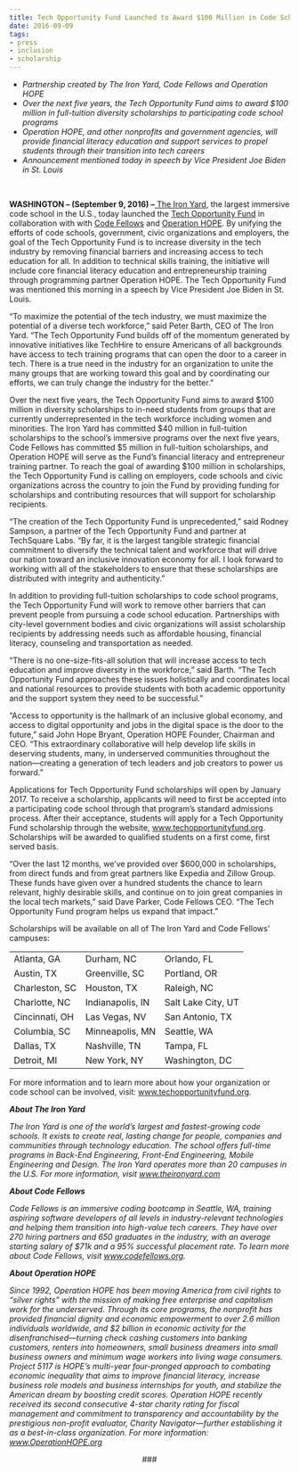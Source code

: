 ```yaml
---
title: Tech Opportunity Fund Launched to Award $100 Million in Code School Diversity Scholarships
date: 2016-09-09
tags:
- press 
- inclusion
- scholarship
---
```


<ul>
<li><i><span style="font-weight: 400;">Partnership created by The Iron Yard, Code Fellows and Operation HOPE</span></i></li>
<li><i><span style="font-weight: 400;">Over the next five years, the Tech Opportunity Fund aims to award $100 million in full-tuition diversity scholarships to participating code school programs</span></i></li>
<li><i><span style="font-weight: 400;">Operation HOPE, and other nonprofits and government agencies, will provide financial literacy education and support services to propel students through their transition into tech careers</span></i></li>
<li><i><span style="font-weight: 400;">Announcement mentioned today in speech by Vice President Joe Biden in St. Louis</span></i></li>
</ul>
<br>
<p><b>WASHINGTON &#8211; (September 9, 2016) &#8211;</b><a href="https://www.theironyard.com/" target="_blank"> <span style="font-weight: 400;">The Iron Yard</span></a><span style="font-weight: 400;">, the largest immersive code school in the U.S., today launched the </span><a href="https://www.techopportunityfund.org" target="_blank"><span style="font-weight: 400;">Tech Opportunity Fund</span></a><span style="font-weight: 400;"> in collaboration with with </span><a href="https://www.codefellows.org/" target="_blank"><span style="font-weight: 400;">Code Fellows</span></a><span style="font-weight: 400;"> and </span><a href="https://www.operationhope.org/" target="_blank"><span style="font-weight: 400;">Operation HOPE</span></a><span style="font-weight: 400;">.</span> <span style="font-weight: 400;">By unifying</span><span style="font-weight: 400;"> the efforts of code schools, government, civic organizations and employers, the goal of the Tech Opportunity Fund is to increase diversity in the tech industry by </span><span style="font-weight: 400;">removing financial barriers and increasing access to tech education for all. In addition to technical skills training, the initiative will include core financial literacy education and entrepreneurship training through programming partner Operation HOPE. The Tech Opportunity Fund was mentioned this morning in a speech by Vice President Joe Biden in St. Louis.</span></p>
<p><span style="font-weight: 400;">“To maximize the potential of the tech industry, we must maximize the potential of a diverse tech workforce,” said Peter Barth, CEO of The Iron Yard. “The Tech Opportunity Fund builds off of the momentum generated by innovative initiatives like TechHire to ensure Americans of all backgrounds have access to tech training programs that can open the door to a career in tech. There is a true need in the industry for an organization to unite the many groups that are working toward this goal and by coordinating our efforts, we can truly change the industry for the better.”</span></p>
<p><span style="font-weight: 400;">Over the next five years, the Tech Opportunity Fund aims to award $100 million in diversity scholarships to in-need students from groups that are currently underrepresented in the tech workforce including women and minorities</span><span style="font-weight: 400;">. </span><span style="font-weight: 400;">The Iron Yard has committed</span><span style="font-weight: 400;"> $40 million in full-tuition scholarships to the school’s immersive programs over the next five years, </span><span style="font-weight: 400;">Code Fellows has committed $5 million in full-tuition scholarships, and Operation HOPE will serve as the Fund’s financial literacy and entrepreneur training partner. To reach the goal of awarding $100 million in scholarships, the Tech Opportunity Fund is calling on employers, code schools and civic organizations across the country to join the Fund by providing funding for scholarships and contributing resources that will support for scholarship recipients. </span></p>
<p><span style="font-weight: 400;">&#8220;The creation of the Tech Opportunity Fund is unprecedented,” said Rodney Sampson, a</span> <span style="font-weight: 400;">partner of the Tech Opportunity Fund and partner at TechSquare Labs. “By far, it is the largest tangible strategic financial commitment to diversify the technical talent and workforce that will drive our nation toward an inclusive innovation economy for all. I look forward to working with all of the stakeholders to ensure that these scholarships are distributed with integrity and authenticity.&#8221;</span></p>
<p><span style="font-weight: 400;">In addition to providing full-tuition scholarships to code school programs, the Tech Opportunity Fund will work to remove other barriers that can prevent people from pursuing a code school education. Partnerships with city-level government bodies and civic organizations will assist scholarship recipients by addressing needs such as affordable housing, financial literacy, counseling and transportation as needed.</span></p>
<p><span style="font-weight: 400;">“There is no one-size-fits-all solution that will increase access to tech education and improve diversity in the workforce,” said Barth. “The Tech Opportunity Fund approaches these issues holistically and coordinates local and national resources to provide students with both academic opportunity and the support system they need to be successful.” </span></p>
<p><span style="font-weight: 400;">“Access to opportunity is the hallmark of an inclusive global economy, and access to digital opportunity and jobs in the digital space is the door to the future,” said John Hope Bryant, Operation HOPE Founder, Chairman and CEO. “This extraordinary collaborative will help develop life skills in deserving students, many, in underserved communities throughout the nation—creating a generation of tech leaders and job creators to power us forward.” </span></p>
<p><span style="font-weight: 400;">Applications for Tech Opportunity Fund scholarships will open by January 2017. To receive a scholarship, applicants will need to first be accepted into a participating code school through that program’s standard admissions process. After their acceptance, students will apply for a Tech Opportunity Fund scholarship through the website, </span><a href="https://www.techopportunityfund.org" target="_blank"><span style="font-weight: 400;">www.techopportunityfund.org</span></a><span style="font-weight: 400;">. Scholarships will be awarded to qualified students on a first come, first served basis. </span></p>
<p><span style="font-weight: 400;">“Over the last 12 months, we’ve provided over $600,000 in scholarships, from direct funds and from great partners like Expedia and Zillow Group. These funds have given over a hundred students the chance to learn relevant, highly desirable skills, and continue on to join great companies in the local tech markets,” said Dave Parker, Code Fellows CEO. “The Tech Opportunity Fund program helps us expand that impact.”</span></p>
<p><span style="font-weight: 400;">Scholarships will be available on all of The Iron Yard and Code Fellows’ campuses:</span></p>
<table>
<tbody>
<tr>
<td><span style="font-weight: 400;">Atlanta, GA</span></td>
<td><span style="font-weight: 400;">Durham, NC</span></td>
<td><span style="font-weight: 400;">Orlando, FL</span></td>
</tr>
<tr>
<td><span style="font-weight: 400;">Austin, TX</span></td>
<td><span style="font-weight: 400;">Greenville, SC</span></td>
<td><span style="font-weight: 400;">Portland, OR</span></td>
</tr>
<tr>
<td><span style="font-weight: 400;">Charleston, SC</span></td>
<td><span style="font-weight: 400;">Houston, TX</span></td>
<td><span style="font-weight: 400;">Raleigh, NC</span></td>
</tr>
<tr>
<td><span style="font-weight: 400;">Charlotte, NC</span></td>
<td><span style="font-weight: 400;">Indianapolis, IN</span></td>
<td><span style="font-weight: 400;">Salt Lake City, UT</span></td>
</tr>
<tr>
<td><span style="font-weight: 400;">Cincinnati, OH</span></td>
<td><span style="font-weight: 400;">Las Vegas, NV</span></td>
<td><span style="font-weight: 400;">San Antonio, TX</span></td>
</tr>
<tr>
<td><span style="font-weight: 400;">Columbia, SC</span></td>
<td><span style="font-weight: 400;">Minneapolis, MN</span></td>
<td><span style="font-weight: 400;">Seattle, WA</span></td>
</tr>
<tr>
<td><span style="font-weight: 400;">Dallas, TX</span></td>
<td><span style="font-weight: 400;">Nashville, TN</span></td>
<td><span style="font-weight: 400;">Tampa, FL</span></td>
</tr>
<tr>
<td><span style="font-weight: 400;">Detroit, MI</span></td>
<td><span style="font-weight: 400;">New York, NY</span></td>
<td><span style="font-weight: 400;">Washington, DC</span></td>
</tr>
</tbody>
</table>
<p><span style="font-weight: 400;">For more information and to learn more about how your organization or code school can be involved, visit: </span><a href="https://www.techopportunityfund.org" target="_blank"><span style="font-weight: 400;">www.techopportunityfund.org</span></a><span style="font-weight: 400;">.  </span></p>
<p><b><i>About The Iron Yard</i></b></p>
<p><i><span style="font-weight: 400;">The Iron Yard is one of the world’s largest and fastest-growing code schools. It exists to create real, lasting change for people, companies and communities through technology education. The school offers full-time programs in Back-End Engineering, Front-End Engineering, Mobile Engineering and Design. The Iron Yard operates more than 20 campuses in the U.S. For more information, visit</span></i> <a href="https://www.theironyard.com"><i><span style="font-weight: 400;">www.theironyard.com</span></i></a></p>
<p><b><i>About Code Fellows</i></b></p>
<p><i><span style="font-weight: 400;">Code Fellows is an immersive coding bootcamp in Seattle, WA, training aspiring software developers of all levels in industry-relevant technologies and helping them transition into high-value tech careers. They have over 270 hiring partners and 650 graduates in the industry, with an average starting salary of $71k and a 95% successful placement rate.</span></i> <i><span style="font-weight: 400;">To learn more about Code Fellows, visit</span></i> <a href="https://cts.businesswire.com/ct/CT?id=smartlink&amp;url=http%3A%2F%2Fwww.codefellows.org&amp;esheet=50799027&amp;newsitemid=20140206005943&amp;lan=en-US&amp;anchor=www.codefellows.org&amp;index=3&amp;md5=fc342d877386693431dee24feff201ea"><i><span style="font-weight: 400;">www.codefellows.org</span></i></a><i><span style="font-weight: 400;">.</span></i></p>
<p><b><i>About Operation HOPE</i></b></p>
<p><i><span style="font-weight: 400;">Since 1992, Operation HOPE has been moving America from civil rights to &#8220;silver rights&#8221; with the mission of making free enterprise and capitalism work for the underserved. Through its core programs, the nonprofit has provided financial dignity and economic empowerment to over 2.6 million individuals worldwide, and $2 billion in economic activity for the disenfranchised—turning check cashing customers into banking customers, renters into homeowners, small business dreamers into small business owners and minimum wage workers into living wage consumers.  Project 5117 is HOPE’s multi-year four-pronged approach to combating economic inequality that aims to improve financial literacy, increase business role models and business internships for youth, and stabilize the American dream by boosting credit scores. Operation HOPE recently received its second consecutive 4-star charity rating for fiscal management and commitment to transparency and accountability by the prestigious non-profit evaluator, Charity Navigator—further establishing it as a best-in-class organization. For more information:</span></i><a href="https://www.operationhope.org/"> <i><span style="font-weight: 400;">www.OperationHOPE.org </span></i></a></p>
<p style="text-align: center;"><span style="font-weight: 400;">###</span></p>